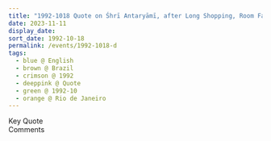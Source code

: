 ```yaml
---
title: "1992-1018 Quote on Śhrī Antaryāmī, after Long Shopping, Room Facing the Sea, Tall Building, Rio de Janeiro, Brazil"
date: 2023-11-11
display_date: 
sort_date: 1992-10-18
permalink: /events/1992-1018-d
tags:
  - blue @ English
  - brown @ Brazil
  - crimson @ 1992
  - deeppink @ Quote
  - green @ 1992-10
  - orange @ Rio de Janeiro
---
```


<wave-list>
  <list-title color="green" width="75">Key Quote</list-title>
  <list-item color="BlanchedAlmond"  width="200"></list-item>
  <list-item color="Lavender"></list-item>
  <list-item color="BlanchedAlmond"></list-item>
</wave-list>

<br>

<wave-list>
  <list-title color="green" width="75">Comments</list-title>
  <list-item color="BlanchedAlmond"  width="200"></list-item>
  <list-item color="Lavender"></list-item>
  <list-item color="BlanchedAlmond"></list-item>
</wave-list>
